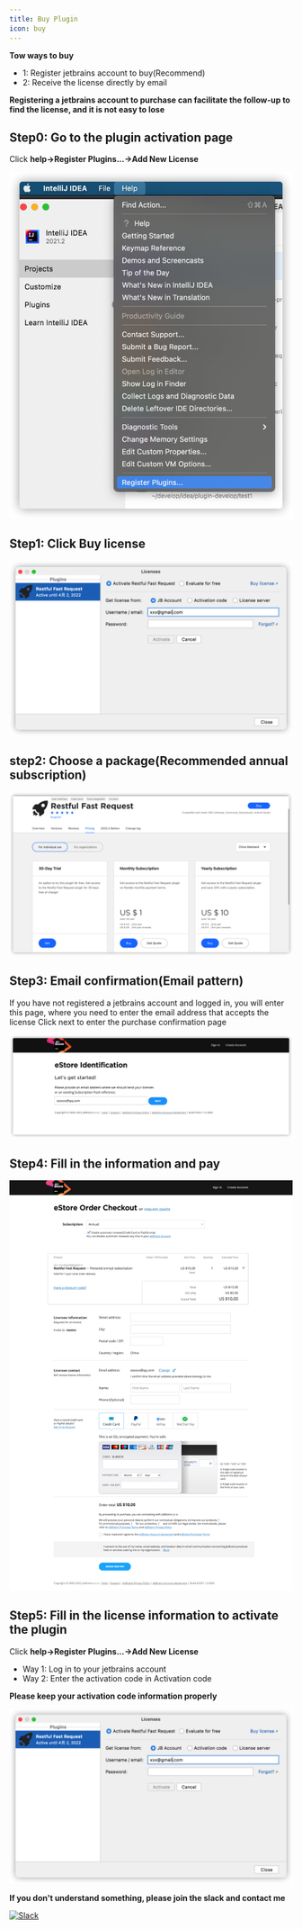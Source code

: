 ```yaml
---
title: Buy Plugin
icon: buy
---
```

**Tow ways to buy**
* 1: Register jetbrains account to buy(Recommend)
* 2: Receive the license directly by email

**Registering a jetbrains account to purchase can facilitate the follow-up to find the license, and it is not easy to lose**

## Step0: Go to the plugin activation page
Click **help->Register Plugins...->Add New License**

![](../../.vuepress/public/img/buy/step0.png)

## Step1: Click Buy license
![](../../.vuepress/public/img/buy/step1.png)

## step2: Choose a package(Recommended annual subscription)
![](../../.vuepress/public/img/buy/step2.png)

## Step3: Email confirmation(Email pattern)
If you have not registered a jetbrains account and logged in, you will enter this page, where you need to enter the email address that accepts the license
Click next to enter the purchase confirmation page

![](../../.vuepress/public/img/buy/step3.png)

## Step4: Fill in the information and pay
![](../../.vuepress/public/img/buy/step4.png)

## Step5: Fill in the license information to activate the plugin
Click **help->Register Plugins...->Add New License**

* Way 1: Log in to your jetbrains account
* Way 2: Enter the activation code in Activation code

**Please keep your activation code information properly**

![](../../.vuepress/public/img/buy/step1.png)


**If you don't understand something, please join the slack and contact me**

[![Slack](https://img.shields.io/badge/Slack-%23Fast--Request-DD1265?logo=Slack)](https://fastrequest.slack.com)